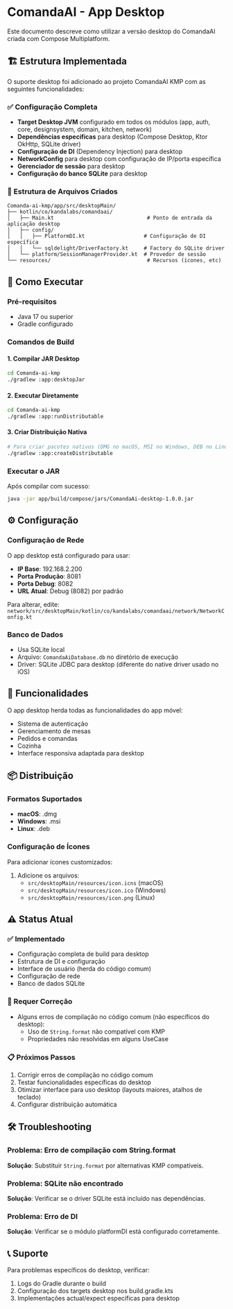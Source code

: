# ComandaAI - App Desktop

Este documento descreve como utilizar a versão desktop do ComandaAI criada com Compose Multiplatform.

## 🏗️ Estrutura Implementada

O suporte desktop foi adicionado ao projeto ComandaAI KMP com as seguintes funcionalidades:

### ✅ Configuração Completa
- **Target Desktop JVM** configurado em todos os módulos (app, auth, core, designsystem, domain, kitchen, network)
- **Dependências específicas** para desktop (Compose Desktop, Ktor OkHttp, SQLite driver)
- **Configuração de DI** (Dependency Injection) para desktop
- **NetworkConfig** para desktop com configuração de IP/porta específica
- **Gerenciador de sessão** para desktop
- **Configuração do banco SQLite** para desktop

### 📁 Estrutura de Arquivos Criados
```
Comanda-ai-kmp/app/src/desktopMain/
├── kotlin/co/kandalabs/comandaai/
│   ├── Main.kt                              # Ponto de entrada da aplicação desktop
│   ├── config/
│   │   ├── PlatformDI.kt                   # Configuração de DI específica
│   │   └── sqldelight/DriverFactory.kt     # Factory do SQLite driver
│   └── platform/SessionManagerProvider.kt  # Provedor de sessão
└── resources/                               # Recursos (ícones, etc)
```

## 🚀 Como Executar

### Pré-requisitos
- Java 17 ou superior
- Gradle configurado

### Comandos de Build

#### 1. Compilar JAR Desktop
```bash
cd Comanda-ai-kmp
./gradlew :app:desktopJar
```

#### 2. Executar Diretamente
```bash
cd Comanda-ai-kmp
./gradlew :app:runDistributable
```

#### 3. Criar Distribuição Nativa
```bash
# Para criar pacotes nativos (DMG no macOS, MSI no Windows, DEB no Linux)
./gradlew :app:createDistributable
```

### Executar o JAR
Após compilar com sucesso:
```bash
java -jar app/build/compose/jars/ComandaAi-desktop-1.0.0.jar
```

## ⚙️ Configuração

### Configuração de Rede
O app desktop está configurado para usar:
- **IP Base**: 192.168.2.200
- **Porta Produção**: 8081
- **Porta Debug**: 8082
- **URL Atual**: Debug (8082) por padrão

Para alterar, edite: `network/src/desktopMain/kotlin/co/kandalabs/comandaai/network/NetworkConfig.kt`

### Banco de Dados
- Usa SQLite local
- Arquivo: `ComandaAiDatabase.db` no diretório de execução
- Driver: SQLite JDBC para desktop (diferente do native driver usado no iOS)

## 🎯 Funcionalidades

O app desktop herda todas as funcionalidades do app móvel:
- Sistema de autenticação
- Gerenciamento de mesas
- Pedidos e comandas
- Cozinha
- Interface responsiva adaptada para desktop

## 📦 Distribuição

### Formatos Suportados
- **macOS**: .dmg
- **Windows**: .msi
- **Linux**: .deb

### Configuração de Ícones
Para adicionar ícones customizados:
1. Adicione os arquivos:
   - `src/desktopMain/resources/icon.icns` (macOS)
   - `src/desktopMain/resources/icon.ico` (Windows)  
   - `src/desktopMain/resources/icon.png` (Linux)

## ⚠️ Status Atual

### ✅ Implementado
- Configuração completa de build para desktop
- Estrutura de DI e configuração
- Interface de usuário (herda do código comum)
- Configuração de rede
- Banco de dados SQLite

### 🔧 Requer Correção
- Alguns erros de compilação no código comum (não específicos do desktop):
  - Uso de `String.format` não compatível com KMP
  - Propriedades não resolvidas em alguns UseCase

### 📋 Próximos Passos
1. Corrigir erros de compilação no código comum
2. Testar funcionalidades específicas do desktop
3. Otimizar interface para uso desktop (layouts maiores, atalhos de teclado)
4. Configurar distribuição automática

## 🛠️ Troubleshooting

### Problema: Erro de compilação com String.format
**Solução**: Substituir `String.format` por alternativas KMP compatíveis.

### Problema: SQLite não encontrado
**Solução**: Verificar se o driver SQLite está incluído nas dependências.

### Problema: Erro de DI
**Solução**: Verificar se o módulo platformDI está configurado corretamente.

## 📞 Suporte

Para problemas específicos do desktop, verificar:
1. Logs do Gradle durante o build
2. Configuração dos targets desktop nos build.gradle.kts
3. Implementações actual/expect específicas para desktop